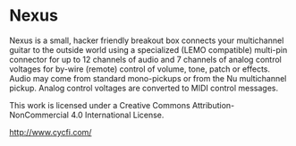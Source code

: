 # Nexus
Nexus is a small, hacker friendly breakout box connects your multichannel guitar to the outside world using a specialized (LEMO compatible) multi-pin connector for up to 12 channels of audio and 7 channels of analog control voltages for by-wire (remote) control of volume, tone, patch or effects. Audio may come from standard mono-pickups or from the Nu multichannel pickup. Analog control voltages are converted to MIDI control messages.

This work is licensed under a Creative Commons Attribution-NonCommercial 4.0 International License.

http://www.cycfi.com/
